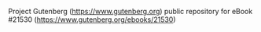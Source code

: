 Project Gutenberg (https://www.gutenberg.org) public repository for eBook #21530 (https://www.gutenberg.org/ebooks/21530)
